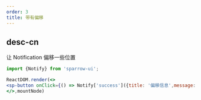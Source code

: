 ```yaml
---
order: 3
title: 带有偏移
---
```


## desc-cn
让 Notification 偏移一些位置

```jsx
import {Notify} from 'sparrow-ui';

ReactDOM.render(<>
<sp-button onClick={() => Notify['success']({title: '偏移信息',message: '带有偏移色彩', offset:'100'})} >偏移一下</sp-button>
</>,mountNode)
```